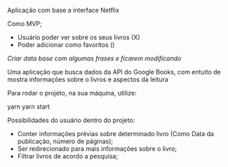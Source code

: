 Aplicação com base a interface Netflix

Como MVP;
- Usuário poder ver sobre os seus livros (X)
- Poder adicionar como favoritos ()

*Criar data base com algumas frases e ficarem modificando*

Uma aplicação que busca dados da API do Google Books, com entuito de mostra informações sobre o livros e aspectos da leitura

Para rodar o projeto, na sua máquina, utilize:

yarn 
yarn start

Possibilidades do usuário dentro do projeto: 
- Conter informações prévias sobre determinado livro (Como Data da publicação, número de páginas); 
- Ser redirecionado para mais informações sobre o livro;
- Filtrar livros de acordo a pesquisa;

